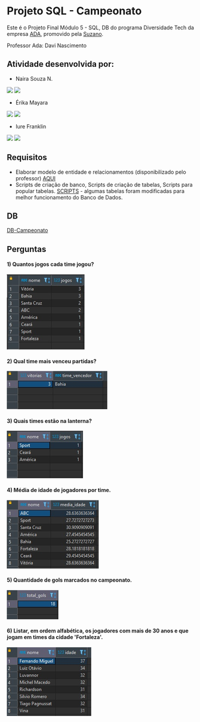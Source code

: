 # Projeto SQL - Campeonato

Este é o Projeto Final Módulo 5 - SQL, DB 
do programa Diversidade Tech da empresa [ADA](https://ada.tech/sou-aluno/experiencia), promovido pela [Suzano](https://www.suzano.com.br/). 

Professor Ada: Davi Nascimento 

## Atividade desenvolvida por:

- Naira Souza N.
<div> 
  <a href ="https://github.com/nairasn/" target="_blank"><img src="https://img.shields.io/badge/GitHub-100000?style=for-the-badge&logo=github&logoColor=white"></a>
  <a href="https://www.linkedin.com/in/naira-nascimento/" target="_blank"><img src="https://img.shields.io/badge/LinkedIn-0077B5?style=for-the-badge&logo=linkedin&logoColor=white"></a> 
</div>
          
- Érika Mayara 
<div> 
  <a href ="https://github.com/TiaErikaDev" target="_blank"><img src="https://img.shields.io/badge/GitHub-100000?style=for-the-badge&logo=github&logoColor=white"></a>
  <a href="https://www.linkedin.com/in/tiaerikadev/" target="_blank"><img src="https://img.shields.io/badge/LinkedIn-0077B5?style=for-the-badge&logo=linkedin&logoColor=white"></a> 
</div>

- Iure Franklin
<div> 
  <a href ="https://github.com/iure123" target="_blank"><img src="https://img.shields.io/badge/GitHub-100000?style=for-the-badge&logo=github&logoColor=white"></a>
  <a href="https://www.linkedin.com/in/iure-franklin-223961192/" target="_blank"><img src="https://img.shields.io/badge/LinkedIn-0077B5?style=for-the-badge&logo=linkedin&logoColor=white"></a> 
</div>


## Requisitos
- Elaborar modelo de entidade e relacionamentos (disponibilizado pelo professor) [AQUI](https://github.com/nairasn/projeto-db-modulo5-ada/blob/e17bc0928048ee4e35ab2f57e84d7a30621d3d06/Desafio%20-%20Banco%20de%20Dados%20-%20893.pdf)
- Scripts de criação de banco, Scripts de criação de tabelas, Scripts para popular tabelas.
[SCRIPTS](https://github.com/nairasn/projeto-db-modulo5-ada/blob/e17bc0928048ee4e35ab2f57e84d7a30621d3d06/script-campeonato.pdf) - algumas tabelas foram modificadas para melhor funcionamento do Banco de Dados.


## DB
[DB-Campeonato](https://github.com/nairasn/projeto-db-modulo5-ada/blob/e17bc0928048ee4e35ab2f57e84d7a30621d3d06/campeonato.sql)


## Perguntas 

#### 1) Quantos jogos cada time jogou?
![.](https://github.com/nairasn/projeto-db-modulo5-ada/blob/e17bc0928048ee4e35ab2f57e84d7a30621d3d06/consultas/1.jpg)
#### 2) Qual time mais venceu partidas?
![.](https://github.com/nairasn/projeto-db-modulo5-ada/blob/e17bc0928048ee4e35ab2f57e84d7a30621d3d06/consultas/2.jpg)
#### 3) Quais times estão na lanterna?
![.](https://github.com/nairasn/projeto-db-modulo5-ada/blob/e17bc0928048ee4e35ab2f57e84d7a30621d3d06/consultas/3.jpg)
#### 4) Média de idade de jogadores por time.
![.](https://github.com/nairasn/projeto-db-modulo5-ada/blob/e17bc0928048ee4e35ab2f57e84d7a30621d3d06/consultas/4.jpg)
#### 5) Quantidade de gols marcados no campeonato.
![.](https://github.com/nairasn/projeto-db-modulo5-ada/blob/e17bc0928048ee4e35ab2f57e84d7a30621d3d06/consultas/5.jpg)
#### 6) Listar, em ordem alfabética, os jogadores com mais de 30 anos e que jogam em times da cidade 'Fortaleza'.
![.](https://github.com/nairasn/projeto-db-modulo5-ada/blob/e17bc0928048ee4e35ab2f57e84d7a30621d3d06/consultas/6.jpg)


